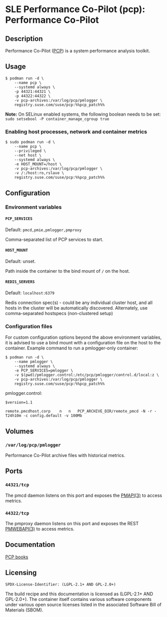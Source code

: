 # SLE Performance Co-Pilot (pcp): Performance Co-Pilot



## Description
Performance Co-Pilot ([PCP](https://pcp.io)) is a system performance analysis toolkit.

## Usage

```
$ podman run -d \
    --name pcp \
    --systemd always \
    -p 44321:44321 \
    -p 44322:44322 \
    -v pcp-archives:/var/log/pcp/pmlogger \
    registry.suse.com/suse/pcp:%%pcp_patch%%
```

**Note:** On SELinux enabled systems, the following boolean needs to be set: `sudo setsebool -P container_manage_cgroup true`

### Enabling host processes, network and container metrics

```
$ sudo podman run -d \
    --name pcp \
    --privileged \
    --net host \
    --systemd always \
    -e HOST_MOUNT=/host \
    -v pcp-archives:/var/log/pcp/pmlogger \
    -v /:/host:ro,rslave \
    registry.suse.com/suse/pcp:%%pcp_patch%%
```

## Configuration

### Environment variables

#### `PCP_SERVICES`
Default: `pmcd,pmie,pmlogger,pmproxy`

Comma-separated list of PCP services to start.

#### `HOST_MOUNT`
Default: unset.

Path inside the container to the bind mount of `/` on the host.

#### `REDIS_SERVERS`
Default: `localhost:6379`

Redis connection spec(s) - could be any individual cluster host, and all hosts in the cluster will be automatically discovered.
Alternately, use comma-separated hostspecs (non-clustered setup)

### Configuration files

For custom configuration options beyond the above environment variables, it is advised to use a bind mount with a configuration file on the host to the container.
Example command to run a pmlogger-only container:

```
$ podman run -d \
    --name pmlogger \
    --systemd always \
    -e PCP_SERVICES=pmlogger \
    -v $(pwd)/pmlogger.control:/etc/pcp/pmlogger/control.d/local:z \
    -v pcp-archives:/var/log/pcp/pmlogger \
    registry.suse.com/suse/pcp:%%pcp_patch%%
```

pmlogger.control:
```
$version=1.1

remote.pmcdhost.corp	n   n	PCP_ARCHIVE_DIR/remote_pmcd	-N -r -T24h10m -c config.default -v 100Mb
```

## Volumes

### `/var/log/pcp/pmlogger`

Performance Co-Pilot archive files with historical metrics.

## Ports

### `44321/tcp`

The pmcd daemon listens on this port and exposes the [PMAPI(3)](https://man7.org/linux/man-pages/man3/pmapi.3.html) to access metrics.

### `44322/tcp`

The pmproxy daemon listens on this port and exposes the REST [PMWEBAPI(3)](https://man7.org/linux/man-pages/man3/pmwebapi.3.html) to access metrics.

## Documentation

[PCP books](https://pcp.readthedocs.io)

## Licensing
`SPDX-License-Identifier: (LGPL-2.1+ AND GPL-2.0+)`

The build recipe and this documentation is licensed as (LGPL-2.1+ AND GPL-2.0+).
The container itself contains various software components under various open source licenses listed in the associated
Software Bill of Materials (SBOM).

